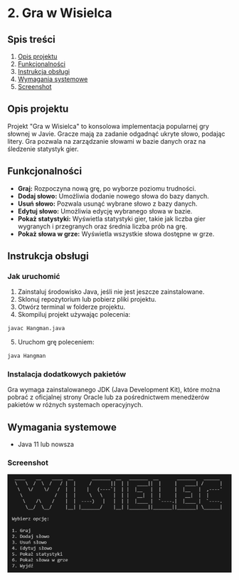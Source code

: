 # 2. Gra w Wisielca

## Spis treści
1. [Opis projektu](#opis-projektu)
2. [Funkcjonalności](#funkcjonalności)
3. [Instrukcja obsługi](#instrukcja-obługi)
4. [Wymagania systemowe](#wymagania-systemowe)
5. [Screenshot](#screenshot)

## Opis projektu
Projekt "Gra w Wisielca" to konsolowa implementacja popularnej gry słownej w Javie. Gracze mają za zadanie odgadnąć ukryte słowo, podając litery. Gra pozwala na zarządzanie słowami w bazie danych oraz na śledzenie statystyk gier.

## Funkcjonalności
- **Graj:** Rozpoczyna nową grę, po wyborze poziomu trudności.
- **Dodaj słowo:** Umożliwia dodanie nowego słowa do bazy danych.
- **Usuń słowo:** Pozwala usunąć wybrane słowo z bazy danych.
- **Edytuj słowo:** Umożliwia edycję wybranego słowa w bazie.
- **Pokaż statystyki:** Wyświetla statystyki gier, takie jak liczba gier wygranych i przegranych oraz średnia liczba prób na grę.
- **Pokaż słowa w grze:** Wyświetla wszystkie słowa dostępne w grze.

## Instrukcja obsługi
### Jak uruchomić
1. Zainstaluj środowisko Java, jeśli nie jest jeszcze zainstalowane.
2. Sklonuj repozytorium lub pobierz pliki projektu.
3. Otwórz terminal w folderze projektu.
4. Skompiluj projekt używając polecenia:
```bash
javac Hangman.java
```
5. Uruchom grę poleceniem:
```bash
java Hangman
```

### Instalacja dodatkowych pakietów
Gra wymaga zainstalowanego JDK (Java Development Kit), które można pobrać z oficjalnej strony Oracle lub za pośrednictwem menedżerów pakietów w różnych systemach operacyjnych.

## Wymagania systemowe
- Java 11 lub nowsza

### Screenshot
![Screenshot z gry](images/game-screen.png)